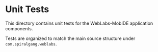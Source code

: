 # Unit Tests

This directory contains unit tests for the WebLabs-MobIDE application components.

Tests are organized to match the main source structure under `com.spiralgang.weblabs`.